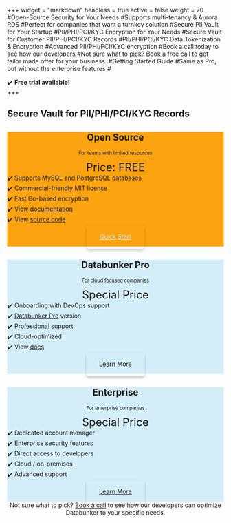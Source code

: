 +++
widget = "markdown"
headless = true
active = false
weight = 70
#Open-Source Security for Your Needs
#Supports multi-tenancy & Aurora RDS
#Perfect for companies that want a turnkey solution
#Secure PII Vault for Your Startup
#PII/PHI/PCI/KYC Encryption for Your Needs
#Secure Vault for Customer PII/PHI/PCI/KYC Records
#PII/PHI/PCI/KYC Data Tokenization & Encryption
#Advanced PII/PHI/PCI/KYC encryption
#Book a call today to see how our developers
#Not sure what to pick? Book a free call to get tailor made offer for your business.
#Getting Started Guide
#Same as Pro, but without the enterprise features
#<div class="pline">✔️ <b>Free trial available!</b></div>
+++
<h2 class="text-center mb-3">Secure Vault for PII/PHI/PCI/KYC Records</h2>

<div class="row justify-content-center mb-4">
<div class="col-12 col-md-4 mt-3">
<div class="pricecolumn" style="background:#FCA311;">
<div class="grey text-center mt-2"><h2 style="text-align:center;">Open Source</h2></div>
<div class="grey"><p style="font-size:80%;text-align:center;">For teams with limited resources</p></div>
<div class="grey mprice"><p style="font-size:180%;text-align:center;margin:0;">Price: FREE</p></div>
<section class="mb-3">
<!-- <div class="pline">✔️ Instant backend GDPR, HIPAA, ISO 27001, and SOC2 compliance</div> -->
<div class="pline">✔️ Supports MySQL and PostgreSQL databases</div>
<div class="pline">✔️ Commercial-friendly MIT license</div>
<div class="pline">✔️ Fast Go-based encryption</div>
<div class="pline">✔️ View <a href="/doc/introduction/" target="_blank">documentation</a></div>
<div class="pline">✔️ View <a href="https://github.com/securitybunker/databunker/" target="_blank">source code</a></div>
<div class="pline">&nbsp;</div>
</section>
<div class="grey yprice" style="padding-bottom:15px;text-align:center;">
<center class="mb-2"><a href="https://databunker.org/doc/start/" class="btn-outline-primary btn-lg btn page-scroll mt-2" style='vertical-align:top;border-radius:5px!important;padding: 18px 30px 20px !important;box-shadow:0 4px 6px 0 rgba(0,0,0,0.2);border-color:#d4eef9;color:#d4eef9;'>Quick Start</a></center>
</div></div></div>
<div class="col-12 col-md-4 mt-3 mobile-hide">
<div class="pricecolumn" style="background:#d4eef9;">
<div class="grey text-center mt-2"><h2 style="text-align:center;">Databunker Pro</h2></div>
<div class="grey"><p style="font-size:80%;text-align:center;">For cloud focused companies</p></div>
<div class="grey mprice"><p style="font-size:180%;text-align:center;margin:0;">Special Price</p></div>
<section class="mb-3">
<div class="pline">✔️ Onboarding with DevOps support</div>
<div class="pline">✔️ <a href="/databunker-pro/">Databunker Pro</a> version</div>
<div class="pline">✔️ Professional support</div>
<div class="pline">✔️ Cloud-optimized</div>
<div class="pline">✔️ View <a href="/databunker-pro/">docs</a></div>
<div class="pline">&nbsp;</div>
</section>
<div class="grey yprice" style="padding-bottom:15px;text-align:center;">
<center class="mb-2">
<a href="/databunker-pro/" class="btn-outline-primary btn-lg btn page-scroll mt-2" style='border-radius:5px!important;padding: 18px 30px 20px !important;box-shadow:0 4px 6px 0 rgba(0,0,0,0.2);'>Learn More</a><!-- &nbsp; <a href="javascript:void(0);" onclick="request_free_trial();" class="mt-2" style='display:inline-block;'><img src="/img/aws-marketplace-btn.svg" alt="Available in AWS Marketplace" style='box-shadow:0 8px 12px 0 rgba(0,0,0,0.2);'/></a>--></center>
</div></div></div>
<div class="col-12 col-md-4 mt-3 mobile-hide">
<div class="pricecolumn" style="background:#d4eef9;">
<div class="grey text-center mt-2"><h2 style="text-align:center;">Enterprise</h2></div>
<div class="grey"><p style="font-size:80%;text-align:center;">For enterprise companies</p></div>
<div class="grey mprice"><p style="font-size:180%;text-align:center;margin:0;">Special Price</p></div>
<section class="mb-3">
<div class="pline">✔️ Dedicated account manager</div>
<div class="pline">✔️ Enterprise security features</div>
<div class="pline">✔️ Direct access to developers</div>
<div class="pline">✔️ Cloud / on-premises</div>
<div class="pline">✔️ Advanced support</div>
<div class="pline">&nbsp;</div>
</section>
<div class="grey yprice" style="padding-bottom:15px;text-align:center;">
<center class="mb-2">
<!-- <a href="javascript:void(0);" onclick="request_free_trial();" class="btn-primary btn-lg btn page-scroll mt-2" style='border-radius:5px!important;padding: 18px 30px 20px !important;box-shadow:0 4px 6px 0 rgba(0,0,0,0.2);'>Request Free Trial</a>&nbsp;&nbsp;&nbsp;-->
<a href="https://databunker.org/api/meeting.php?a=enterprise" class="btn-outline-primary btn-lg btn page-scroll mt-2" style='border-radius:5px!important;padding: 18px 30px 20px !important;box-shadow:0 4px 6px 0 rgba(0,0,0,0.2);'>Learn More</a></center>
</div></div></div>
</div>

<!--
<center>Not sure what to pick? Start with our free website check.</center>
<center><a href="javascript:void(0);" onclick="new_meeting()">Book a free call</a> to get tailor made offer for your business.</center>
-->

<center>Not sure what to pick? <a href="/api/meeting.php?a=plans" onclick="new_meeting()">Book a call</a> to see how our developers can optimize Databunker to your specific needs.</center>

